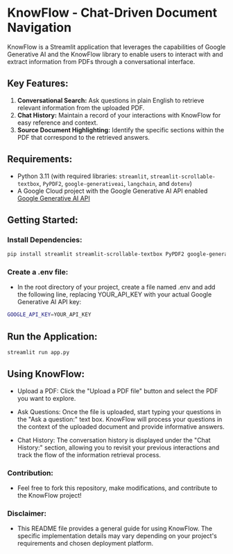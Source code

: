 # KnowFlow - Chat-Driven Document Navigation

KnowFlow is a Streamlit application that leverages the capabilities of Google Generative AI and the KnowFlow library to enable users to interact with and extract information from PDFs through a conversational interface.

## Key Features:

1. **Conversational Search:** Ask questions in plain English to retrieve relevant information from the uploaded PDF.
2. **Chat History:** Maintain a record of your interactions with KnowFlow for easy reference and context.
3. **Source Document Highlighting:** Identify the specific sections within the PDF that correspond to the retrieved answers.

## Requirements:

- Python 3.11 (with required libraries: `streamlit`, `streamlit-scrollable-textbox`, `PyPDF2`, `google-generativeai`, `langchain`, and `dotenv`)
- A Google Cloud project with the Google Generative AI API enabled [Google Generative AI API](https://cloud.google.com/ai/generative-ai)

## Getting Started:

### Install Dependencies:

```bash
pip install streamlit streamlit-scrollable-textbox PyPDF2 google-generativeai langchain dotenv
```

### Create a .env file:

 - In the root directory of your project, create a file named .env and add the following line, replacing YOUR_API_KEY with your actual Google Generative AI API key:


```bash
GOOGLE_API_KEY=YOUR_API_KEY
```

## Run the Application:
``` bash
streamlit run app.py
```

## Using KnowFlow:
- Upload a PDF: Click the "Upload a PDF file" button and select the PDF you want to explore.

- Ask Questions: Once the file is uploaded, start typing your questions in the "Ask a question:" text box. KnowFlow will process your questions in the context of the uploaded document and provide informative answers.

- Chat History: The conversation history is displayed under the "Chat History:" section, allowing you to revisit your previous interactions and track the flow of the information retrieval process.



### Contribution:
- Feel free to fork this repository, make modifications, and contribute to the KnowFlow project!

### Disclaimer:
- This README file provides a general guide for using KnowFlow. The specific implementation details may vary depending on your project's requirements and chosen deployment platform.
